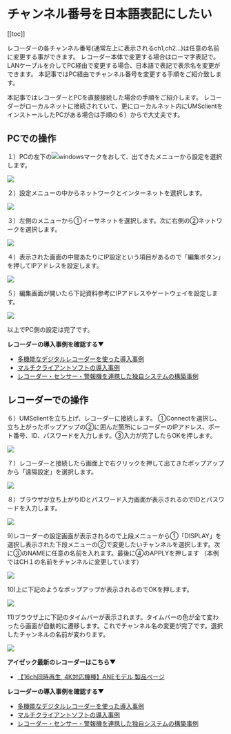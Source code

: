 # チャンネル番号を日本語表記にしたい

[[toc]]

レコーダーの各チャンネル番号(通常左上に表示されるch1,ch2…)は任意の名前に変更する事ができます。
 レコーダー本体で変更する場合はローマ字表記で。
LANケーブルを介してPC経由で変更する場合、日本語で表記で表示名を変更ができます。
本記事ではPC経由でチャンネル番号を変更する手順をご紹介致します。

本記事ではレコーダーとPCを直接接続した場合の手順をご紹介します。
レコーダーがローカルネットに接続されていて、更にローカルネット内にUMSclientをインストールしたPCがある場合は手順の６）からで大丈夫です。

## PCでの操作

１）PCの左下の![](./images/laguage/001.jpg)windowsマークをおして、出てきたメニューから設定を選択します。

![](./images/laguage/002.jpg)

２）設定メニューの中からネットワークとインターネットを選択します。

![](./images/laguage/003.jpg)

３）左側のメニューから①イーサネットを選択します。次に右側の②ネットワークを選択します。

![](./images/laguage/004.jpg)

４）表示された画面の中間あたりにIP設定という項目があるので「編集ボタン」を押してIPアドレスを設定します。

![](./images/laguage/005.jpg)

５）編集画面が開いたら下記資料参考にIPアドレスやゲートウェイを設定します。

![](./images/laguage/006.jpg)

以上でPC側の設定は完了です。

**レコーダーの導入事例を確認する▼**

- [多機能なデジタルレコーダーを使った導入事例](https://isecj.jp/case/security-enhancement)
- [マルチクライアントソフトの導入事例](https://isecj.jp/case/netcafe-camera)
- [レコーダー・センサー・警報機を連携した独自システムの構築事例](https://isecj.jp/case/system-design)

## レコーダーでの操作

６）UMSclientを立ち上げ、レコーダーに接続します。
①Connectを選択し、立ち上がったポップアップの②に囲んだ箇所にレコーダーのIPアドレス、ポート番号、ID、パスワードを入力します。③入力が完了したらOKを押します。

![](./images/laguage/007.jpg)

７）レコーダーと接続したら画面上で右クリックを押して出てきたポップアップから「遠隔設定」を選択します。

![](./images/laguage/008.jpg)


８）ブラウザが立ち上がりIDとパスワード入力画面が表示されるのでIDとパスワードを入力します。

![](./images/laguage/009.jpg)

9)レコーダーの設定画面が表示されるので上段メニューから①「DISPLAY」を選択し表示された下段メニューの②で変更したいチャンネルを選択します。次に③のNAMEに任意の名前を入れます。最後に④のAPPLYを押します
（本例ではCH１の名前をチャンネルに変更しています）

![](./images/laguage/010.jpg)

10)上に下記のようなポップアップが表示されるのでOKを押します。

![](./images/laguage/011.jpg)

11)ブラウザ上に下記のタイムバーが表示されます。タイムバーの色が全て変わったら画面が自動的に遷移します。これでチャンネル名の変更が完了です。選択したチャンネルの名前が変わります。

![](./images/laguage/012.jpg)

**アイゼック最新のレコーダーはこちら▼**
- [【16ch同時再生, 4K対応機種】ANEモデル 製品ページ](https://isecj.jp/recorder/recorder-ane)

**レコーダーの導入事例を確認する▼**
- [多機能なデジタルレコーダーを使った導入事例](https://isecj.jp/case/security-enhancement)
- [マルチクライアントソフトの導入事例](https://isecj.jp/case/netcafe-camera)
- [レコーダー・センサー・警報機を連携した独自システムの構築事例](https://isecj.jp/case/system-design)

